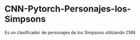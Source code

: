 # CNN-Pytorch-Personajes-los-Simpsons
Es un clasificador de personajes de los Simpsons utilizando CNN 
